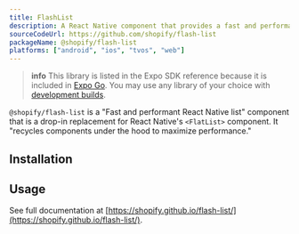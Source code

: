 ```yaml
---
title: FlashList
description: A React Native component that provides a fast and performant way to render lists.
sourceCodeUrl: https://github.com/shopify/flash-list
packageName: @shopify/flash-list
platforms: ["android", "ios", "tvos", "web"]
---
```


> **info** This library is listed in the Expo SDK reference because it is included in [Expo Go](/get-started/set-up-your-environment/). You may use any library of your choice with [development builds](/develop/development-builds/introduction/).

`@shopify/flash-list` is a "Fast and performant React Native list" component that is a drop-in replacement for React Native's `<FlatList>` component. It "recycles components under the hood to maximize performance."

## Installation

## Usage

See full documentation at [https://shopify.github.io/flash-list/](https://shopify.github.io/flash-list/).